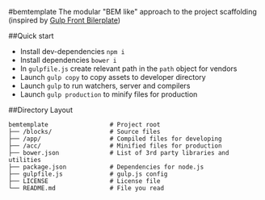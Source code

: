 #bemtemplate
The modular "BEM like" approach to the project scaffolding (inspired by [Gulp Front Bilerplate](https://github.com/zoxon/gulp-front))

##Quick start

* Install dev-dependencies `npm i`
* Install dependencies `bower i`
* In `gulpfile.js` create relevant path in the `path` object for vendors
* Launch `gulp copy` to copy assets to developer directory
* Launch `gulp` to run watchers, server and compilers
* Launch `gulp production` to minify files for production

##Directory Layout

	bemtemplate                 # Project root
	├── /blocks/                # Source files
	├── /app/                   # Compiled files for developing
	├── /acc/                   # Minified files for production
	├── bower.json              # List of 3rd party libraries and utilities
	├── package.json            # Dependencies for node.js
	├── gulpfile.js             # gulp.js config
	├── LICENSE                 # License file
	└── README.md               # File you read